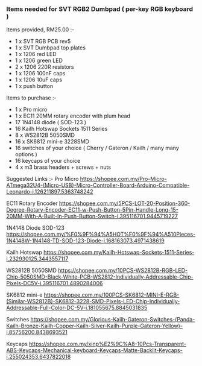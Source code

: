 
### Items needed for SVT RGB2 Dumbpad ( per-key RGB keyboard )

Items provided, RM25.00 :-
- 1 x SVT RGB PCB rev5
- 1 x SVT Dumbpad top plates
- 1 x 1206 red LED
- 1 x 1206 green LED
- 2 x 1206 220R resistors
- 1 x 1206 100nF caps
- 1 x 1206 10uF caps
- 1 x push button 



Items to purchase :-
- 1 x Pro micro 
- 1 x EC11 20MM rotary encoder with plum head
- 17 1N4148 diode ( SOD-123 )
- 16 Kailh Hotswap Sockets 1511 Series
- 8 x WS2812B 5050SMD
- 16 x SK6812 mini-e 3228SMD
- 16 switches of your choice ( Cherry / Gateron / Kailh / many many options )
- 16 keycaps of your choice
- 4 x m3 brass headers + screws + nuts


Suggested Links :-
Pro Micro 
https://shopee.com.my/Pro-Micro-ATmega32U4-(Micro-USB)-Micro-Controller-Board-Arduino-Compatible-Leonardo-i.126211897.5363748242

EC11 Rotary Encoder
https://shopee.com.my/5PCS-LOT-20-Position-360-Degree-Rotary-Encoder-EC11-w-Push-Button-5Pin-Handle-Long-15-20MM-With-A-Built-In-Push-Button-Switch-i.395116701.9445719227

1N4148 Diode SOD-123
https://shopee.com.my/%F0%9F%94%A5HOT%F0%9F%94%A510Pieces-1N4148W-1N4148-TD-SOD-123-Diode-i.168163073.4971438619

Kailh Hotswap
https://shopee.com.my/Kailh-Hotswap-Sockets-1511-Series-i.232930125.3443557117

WS2812B 5050SMD
https://shopee.com.my/10PCS-WS2812B-RGB-LED-Chip-5050SMD-Black-White-PCB-WS2812-Individually-Addressable-Chip-Pixels-DC5V-i.395116701.4890284006

SK6812 mini-e 
https://shopee.com.my/100PCS-SK6812-MINI-E-RGB-(Similar-WS2812B)-SK6812-3228-SMD-Pixels-LED-Chip-Individually-Addressable-Full-Color-DC-5V-i.181055675.8845031835

Switches 
https://shopee.com.my/Glorious-Kailh-Gateron-Switches-(Panda-Kailh-Bronze-Kailh-Copper-Kailh-Silver-Kailh-Purple-Gateron-Yellow)-i.85756200.8438693521

Keycaps
https://shopee.com.my/xinp%E2%9C%A8-10Pcs-Transparent-ABS-Keycaps-Mechanical-keyboard-Keycaps-Matte-Backlit-Keycaps-i.255024353.6437822018
